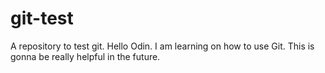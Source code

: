 # git-test
A repository to test git.
Hello Odin.
I am learning on how to use Git.
This is gonna be really helpful in the future.
